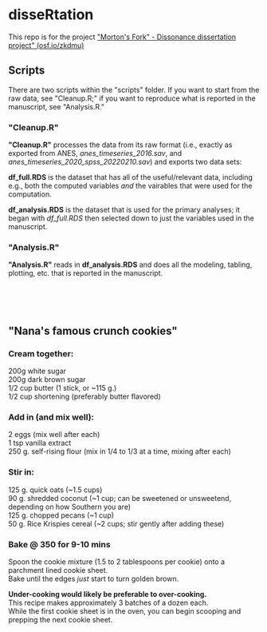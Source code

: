 # disseRtation

This repo is for the project ["Morton's Fork" - Dissonance dissertation project" (osf.io/zkdmu)](https://osf.io/zkdmu/)


## Scripts
There are two scripts within the "scripts" folder. If you want to start from the raw data, see "Cleanup.R;" if you want to reproduce what is reported in the manuscript, see "Analysis.R."

### **"Cleanup.R"** 
**"Cleanup.R"** processes the data from its raw format (i.e., exactly as exported from ANES, *anes_timeseries_2016.sav*, and *anes_timeseries_2020_spss_20220210.sav*) and exports two data sets:

**df_full.RDS** is the dataset that has all of the useful/relevant data, including e.g., both the computed variables *and* the vairables that were used for the computation. 

**df_analysis.RDS** is the dataset that is used for the primary analyses; it began with *df_full.RDS* then selected down to just the variables used in the manuscript. 

### **"Analysis.R"** 
**"Analysis.R"** reads in **df_analysis.RDS** and does all the modeling, tabling, plotting, etc. that is reported in the manuscript. 

<br>
<br>
<br>

## "Nana's famous crunch cookies"
### Cream together:
200g white sugar<br>
200g dark brown sugar<br>
1/2 cup butter (1 stick, or ~115 g.)<br>
1/2 cup shortening (preferably butter flavored)<br>

### Add in (and mix well):<br>
2 eggs (mix well after each) <br>
1 tsp vanilla extract <br>
250 g. self-rising flour (mix in 1/4 to 1/3 at a time, mixing after each)<br>

### Stir in:<br>
125 g. quick oats (~1.5 cups) <br>
90 g. shredded coconut (~1 cup; can be sweetened or unsweetend, depending on how Southern you are)<br>
125 g. chopped pecans (~1 cup) <br>
50 g. Rice Krispies cereal (~2 cups; stir gently after adding these) <br>

### Bake @ 350 for 9-10 mins <br>
Spoon the cookie mixture (1.5 to 2 tablespoons per cookie) onto a parchment lined cookie sheet. <br>
Bake until the edges *just* start to turn golden brown.<br>

**Under-cooking would likely be preferable to over-cooking.** <br>
This recipe makes approximately 3 batches of a dozen each. <br>
While the first cookie sheet is in the oven, you can begin scooping and prepping the next cookie sheet. 

